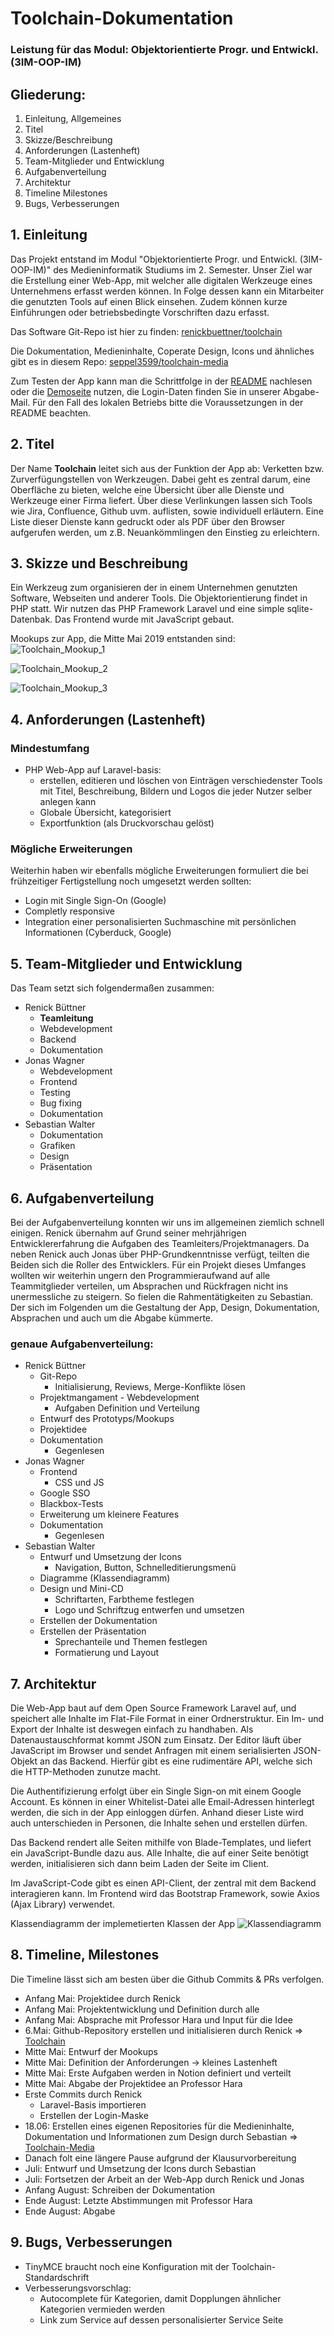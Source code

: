 # Toolchain-Dokumentation

### Leistung für das Modul: Objektorientierte Progr. und Entwickl. (3IM-OOP-IM)

## Gliederung:

1. Einleitung, Allgemeines
2. Titel
3. Skizze/Beschreibung
4. Anforderungen (Lastenheft)
5. Team-Mitglieder und Entwicklung
6. Aufgabenverteilung
7. Architektur
8. Timeline Milestones
9. Bugs, Verbesserungen


## 1. Einleitung

Das Projekt entstand im Modul "Objektorientierte Progr. und Entwickl. (3IM-OOP-IM)" des Medieninformatik Studiums im 2. Semester. 
Unser Ziel war die Erstellung einer Web-App, mit welcher alle digitalen Werkzeuge eines Unternehmens erfasst werden können. In Folge dessen kann ein Mitarbeiter die genutzten Tools auf einen Blick einsehen. Zudem können kurze Einführungen oder betriebsbedingte Vorschriften dazu erfasst.

Das Software Git-Repo ist hier zu finden: [renickbuettner/toolchain](https://github.com/renickbuettner/toolchain) 

Die Dokumentation, Medieninhalte, Coperate Design, Icons und ähnliches gibt es in diesem Repo: [seppel3599/toolchain-media](https://github.com/seppel3599/toolchain-media)

Zum Testen der App kann man die Schrittfolge in der [README](https://github.com/renickbuettner/toolchain/blob/master/readme.md) nachlesen oder die [Demoseite](https://toolchain.renick.io/) nutzen, die Login-Daten finden Sie in unserer Abgabe-Mail. Für den Fall des lokalen Betriebs bitte die Voraussetzungen in der README beachten. 


## 2. Titel

Der Name **Toolchain** leitet sich aus der Funktion der App ab: Verketten bzw. Zurverfügungstellen von Werkzeugen. Dabei geht es zentral darum, eine Oberfläche zu bieten, welche eine Übersicht über alle Dienste und Werkzeuge einer Firma liefert. Über diese Verlinkungen lassen sich Tools wie Jira, Confluence, Github uvm. auflisten, sowie individuell erläutern. Eine Liste dieser Dienste kann gedruckt oder als PDF über den Browser aufgerufen werden, um z.B. Neuankömmlingen den Einstieg zu erleichtern.


## 3. Skizze und Beschreibung

Ein Werkzeug zum organisieren der in einem Unternehmen genutzten Software, Webseiten und anderer Tools.
Die Objektorientierung findet in PHP statt. Wir nutzen das PHP Framework Laravel und eine simple sqlite-Datenbak. Das Frontend wurde mit JavaScript gebaut.

Mookups zur App, die Mitte Mai 2019 entstanden sind:
![Toolchain_Mookup_1](mookups/Toolchain_Mookup_1.svg)

![Toolchain_Mookup_2](mookups/Toolchain_Mookup_2.svg)

![Toolchain_Mookup_3](mookups/Toolchain_Mookup_3.svg)


## 4. Anforderungen (Lastenheft)

### Mindestumfang

- PHP Web-App auf Laravel-basis:
  - erstellen, editieren und löschen von Einträgen verschiedenster Tools mit Titel, Beschreibung, Bildern und Logos die jeder Nutzer selber anlegen kann
  - Globale Übersicht, kategorisiert
  - Exportfunktion (als Druckvorschau gelöst)


### Mögliche Erweiterungen

Weiterhin haben wir ebenfalls mögliche Erweiterungen formuliert die bei frühzeitiger Fertigstellung noch umgesetzt werden sollten:

- Login mit Single Sign-On (Google)
- Completly responsive
- Integration einer personalisierten Suchmaschine mit persönlichen Informationen (Cyberduck, Google)


## 5. Team-Mitglieder und Entwicklung

Das Team setzt sich folgendermaßen zusammen: 

- Renick Büttner
  - **Teamleitung**
  - Webdevelopment
  - Backend
  - Dokumentation
- Jonas Wagner
  - Webdevelopment
  - Frontend
  - Testing
  - Bug fixing
  - Dokumentation
- Sebastian Walter
  - Dokumentation
  - Grafiken
  - Design
  - Präsentation

## 6. Aufgabenverteilung

Bei der Aufgabenverteilung konnten wir uns im allgemeinen ziemlich schnell einigen. Renick übernahm auf Grund seiner mehrjährigen Entwicklererfahrung die Aufgaben des Teamleiters/Projektmanagers. Da neben Renick auch Jonas über PHP-Grundkenntnisse verfügt, teilten die Beiden sich die Roller des Entwicklers. Für ein Projekt dieses Umfanges wollten wir weiterhin ungern den Programmieraufwand auf alle Teammitglieder verteilen, um Absprachen und Rückfragen nicht ins unermessliche zu steigern. So fielen die Rahmentätigkeiten zu Sebastian. Der sich im Folgenden um die Gestaltung der App, Design, Dokumentation, Absprachen und auch um die Abgabe kümmerte.

### genaue Aufgabenverteilung:

- Renick Büttner
  - Git-Repo
    - Initialisierung, Reviews, Merge-Konflikte lösen
  - Projektmangament - Webdevelopment
    - Aufgaben Definition und Verteilung
  - Entwurf des Prototyps/Mookups
  - Projektidee
  - Dokumentation 
    - Gegenlesen
- Jonas Wagner
  - Frontend
    - CSS und JS
  - Google SSO
  - Blackbox-Tests
  - Erweiterung um kleinere Features
  - Dokumentation 
    - Gegenlesen
- Sebastian Walter
  - Entwurf und Umsetzung der Icons
    - Navigation, Button, Schnelleditierungsmenü
  - Diagramme (Klassendiagramm)
  - Design und Mini-CD
    - Schriftarten, Farbtheme festlegen
    - Logo und Schriftzug entwerfen und umsetzen
  - Erstellen der Dokumentation
  - Erstellen der Präsentation
    - Sprechanteile und Themen festlegen
    - Formatierung und Layout


## 7. Architektur 

Die Web-App baut auf dem Open Source Framework Laravel auf, und speichert alle Inhalte im Flat-File Format in einer Ordnerstruktur. Ein Im- und Export der Inhalte ist deswegen einfach zu handhaben. Als Datenaustauschformat kommt JSON zum Einsatz. Der Editor läuft über JavaScript im Browser und sendet Anfragen mit einem serialisierten JSON-Objekt an das Backend. Hierfür gibt es eine rudimentäre API, welche sich die HTTP-Methoden zunutze macht.

Die Authentifizierung erfolgt über ein Single Sign-on mit einem Google Account. Es können in einer Whitelist-Datei alle Email-Adressen hinterlegt werden, die sich in der App einloggen dürfen. Anhand dieser Liste wird auch unterschieden in Personen, die Inhalte sehen und erstellen dürfen.

Das Backend rendert alle Seiten mithilfe von Blade-Templates, und liefert ein JavaScript-Bundle dazu aus. Alle Inhalte, die auf einer Seite benötigt werden, initialisieren sich dann beim Laden der Seite im Client.

Im JavaScript-Code gibt es einen API-Client, der zentral mit dem Backend interagieren kann. Im Frontend wird das Bootstrap Framework, sowie Axios (Ajax Library) verwendet.


Klassendiagramm der implemetierten Klassen der App
![Klassendiagramm](Klassendiagramm_Toolchain.png)


## 8. Timeline, Milestones

Die Timeline lässt sich am besten über die Github Commits & PRs verfolgen.

- Anfang Mai: Projektidee durch Renick 
- Anfang Mai: Projektentwicklung und Definition durch alle
- Anfang Mai: Absprache mit Professor Hara und Input für die Idee
- 6.Mai: Github-Repository erstellen und initialisieren durch Renick ⇒ [Toolchain](https://github.com/renickbuettner/toolchain/issues)
- Mitte Mai: Entwurf der Mookups
- Mitte Mai: Definition der Anforderungen -> kleines Lastenheft
- Mitte Mai: Erste Aufgaben werden in Notion definiert und verteilt
- Mitte Mai: Abgabe der Projektidee an Professor Hara
- Erste Commits durch Renick
    - Laravel-Basis importieren
    - Erstellen der Login-Maske
- 18.06: Erstellen eines eigenen Repositories für die Medieninhalte, Dokumentation und Informationen zum Design durch Sebastian ⇒ [Toolchain-Media](https://github.com/seppel3599/toolchain-media)
- Danach folt eine längere Pause aufgrund der Klausurvorbereitung
- Juli: Entwurf und Umsetzung der Icons durch Sebastian
- Juli: Fortsetzen der Arbeit an der Web-App durch Renick und Jonas
- Anfang August: Schreiben der Dokumentation
- Ende August: Letzte Abstimmungen mit Professor Hara
- Ende August: Abgabe

## 9. Bugs, Verbesserungen

- TinyMCE braucht noch eine Konfiguration mit der Toolchain-Standardschrift
- Verbesserungsvorschlag:   
    - Autocomplete für Kategorien, damit Dopplungen ähnlicher Kategorien vermieden werden
    - Link zum Service auf dessen personalisierter Service Seite
      

